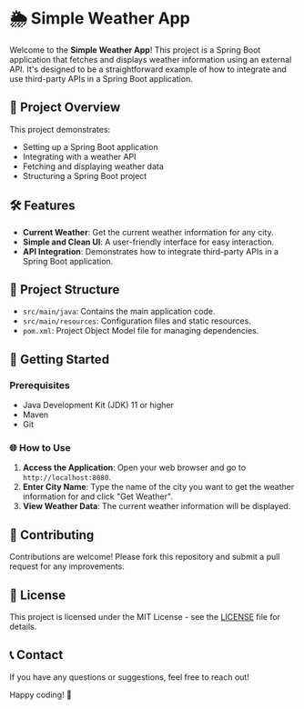 # 🌦️ Simple Weather App

Welcome to the **Simple Weather App**! This project is a Spring Boot application that fetches and displays weather information using an external API. It's designed to be a straightforward example of how to integrate and use third-party APIs in a Spring Boot application.

## 🚀 Project Overview

This project demonstrates:

- Setting up a Spring Boot application
- Integrating with a weather API
- Fetching and displaying weather data
- Structuring a Spring Boot project

## 🛠️ Features

- **Current Weather**: Get the current weather information for any city.
- **Simple and Clean UI**: A user-friendly interface for easy interaction.
- **API Integration**: Demonstrates how to integrate third-party APIs in a Spring Boot application.

## 📂 Project Structure

- `src/main/java`: Contains the main application code.
- `src/main/resources`: Configuration files and static resources.
- `pom.xml`: Project Object Model file for managing dependencies.

## 🚀 Getting Started

### Prerequisites

- Java Development Kit (JDK) 11 or higher
- Maven
- Git

### 🌐 How to Use

1. **Access the Application**: Open your web browser and go to `http://localhost:8080`.
2. **Enter City Name**: Type the name of the city you want to get the weather information for and click "Get Weather".
3. **View Weather Data**: The current weather information will be displayed.

## 🤝 Contributing

Contributions are welcome! Please fork this repository and submit a pull request for any improvements.

## 📄 License

This project is licensed under the MIT License - see the [LICENSE](LICENSE) file for details.

## 📞 Contact

If you have any questions or suggestions, feel free to reach out!

Happy coding! 🎉
   
